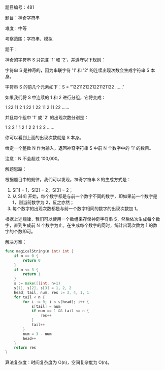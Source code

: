 题目编号：481

题目：神奇字符串

难度：中等

考察范围：字符串、模拟

题干：

神奇的字符串 S 只包含 '1' 和 '2'，并遵守以下规则：

字符串 S 是神奇的，因为串联字符 '1' 和 '2' 的连续出现次数会生成字符串 S 本身。

字符串 S 的前几个元素如下：S = “1221121221221121122 ......”

如果我们将 S 中连续的 1 和 2 进行分组，它将变成：

1 22 11 2 1 22 1 22 11 2 11 22 ......

并且每个组中 '1' 或 '2' 的出现次数分别是：

1 2 2 1 1 2 1 2 2 1 2 2 ......

你可以看到上面的出现次数就是 S 本身。

给定一个整数 N 作为输入，返回神奇字符串 S 中前 N 个数字中的 '1' 的数目。

注意：N 不会超过 100,000。

解题思路：

根据题目中的规律，我们可以发现，神奇字符串 S 的生成方式是：

1. S[1] = 1，S[2] = 2，S[3] = 2；
2. 从 S[4] 开始，每个数字都是与前一个数字不同的数字，即如果前一个数字是 1，则当前数字为 2，反之亦然；
3. 每个数字的出现次数都是与前一个数字相同的数字的出现次数加 1。

根据上述规律，我们可以使用一个数组来存储神奇字符串 S，然后依次生成每个数字，直到生成前 N 个数字为止。在生成每个数字的同时，统计出现次数为 1 的数字的个数即可。

解决方案：

```go
func magicalString(n int) int {
    if n == 0 {
        return 0
    }
    if n <= 3 {
        return 1
    }
    s := make([]int, n+1)
    s[1], s[2], s[3] = 1, 2, 2
    head, tail, num, res := 3, 4, 1, 1
    for tail < n {
        for i := 0; i < s[head]; i++ {
            s[tail] = num
            if num == 1 && tail <= n {
                res++
            }
            tail++
        }
        num = 3 - num
        head++
    }
    return res
}
```

算法复杂度：时间复杂度为 O(n)，空间复杂度为 O(n)。